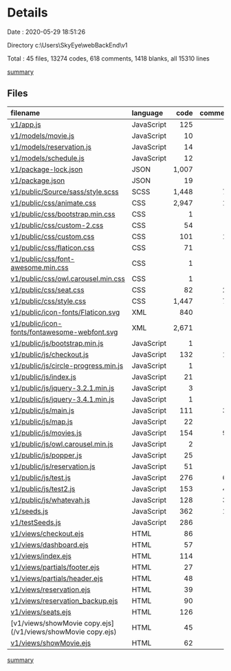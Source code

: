 # Details

Date : 2020-05-29 18:51:26

Directory c:\Users\SkyEye\webBackEnd\v1

Total : 45 files,  13274 codes, 618 comments, 1418 blanks, all 15310 lines

[summary](results.md)

## Files
| filename | language | code | comment | blank | total |
| :--- | :--- | ---: | ---: | ---: | ---: |
| [v1/app.js](/v1/app.js) | JavaScript | 125 | 2 | 11 | 138 |
| [v1/models/movie.js](/v1/models/movie.js) | JavaScript | 10 | 2 | 2 | 14 |
| [v1/models/reservation.js](/v1/models/reservation.js) | JavaScript | 14 | 2 | 2 | 18 |
| [v1/models/schedule.js](/v1/models/schedule.js) | JavaScript | 12 | 2 | 2 | 16 |
| [v1/package-lock.json](/v1/package-lock.json) | JSON | 1,007 | 0 | 1 | 1,008 |
| [v1/package.json](/v1/package.json) | JSON | 19 | 0 | 1 | 20 |
| [v1/public/Source/sass/style.scss](/v1/public/Source/sass/style.scss) | SCSS | 1,448 | 72 | 123 | 1,643 |
| [v1/public/css/animate.css](/v1/public/css/animate.css) | CSS | 2,947 | 11 | 537 | 3,495 |
| [v1/public/css/bootstrap.min.css](/v1/public/css/bootstrap.min.css) | CSS | 1 | 6 | 0 | 7 |
| [v1/public/css/custom-2.css](/v1/public/css/custom-2.css) | CSS | 54 | 4 | 10 | 68 |
| [v1/public/css/custom.css](/v1/public/css/custom.css) | CSS | 101 | 19 | 31 | 151 |
| [v1/public/css/flaticon.css](/v1/public/css/flaticon.css) | CSS | 71 | 4 | 4 | 79 |
| [v1/public/css/font-awesome.min.css](/v1/public/css/font-awesome.min.css) | CSS | 1 | 3 | 1 | 5 |
| [v1/public/css/owl.carousel.min.css](/v1/public/css/owl.carousel.min.css) | CSS | 1 | 5 | 0 | 6 |
| [v1/public/css/seat.css](/v1/public/css/seat.css) | CSS | 82 | 20 | 20 | 122 |
| [v1/public/css/style.css](/v1/public/css/style.css) | CSS | 1,447 | 72 | 252 | 1,771 |
| [v1/public/icon-fonts/Flaticon.svg](/v1/public/icon-fonts/Flaticon.svg) | XML | 840 | 3 | 1 | 844 |
| [v1/public/icon-fonts/fontawesome-webfont.svg](/v1/public/icon-fonts/fontawesome-webfont.svg) | XML | 2,671 | 0 | 1 | 2,672 |
| [v1/public/js/bootstrap.min.js](/v1/public/js/bootstrap.min.js) | JavaScript | 1 | 6 | 0 | 7 |
| [v1/public/js/checkout.js](/v1/public/js/checkout.js) | JavaScript | 132 | 19 | 36 | 187 |
| [v1/public/js/circle-progress.min.js](/v1/public/js/circle-progress.min.js) | JavaScript | 1 | 9 | 0 | 10 |
| [v1/public/js/index.js](/v1/public/js/index.js) | JavaScript | 21 | 0 | 5 | 26 |
| [v1/public/js/jquery-3.2.1.min.js](/v1/public/js/jquery-3.2.1.min.js) | JavaScript | 3 | 1 | 1 | 5 |
| [v1/public/js/jquery-3.4.1.min.js](/v1/public/js/jquery-3.4.1.min.js) | JavaScript | 1 | 1 | 1 | 3 |
| [v1/public/js/main.js](/v1/public/js/main.js) | JavaScript | 111 | 33 | 29 | 173 |
| [v1/public/js/map.js](/v1/public/js/map.js) | JavaScript | 22 | 0 | 1 | 23 |
| [v1/public/js/movies.js](/v1/public/js/movies.js) | JavaScript | 154 | 96 | 37 | 287 |
| [v1/public/js/owl.carousel.min.js](/v1/public/js/owl.carousel.min.js) | JavaScript | 2 | 5 | 0 | 7 |
| [v1/public/js/popper.js](/v1/public/js/popper.js) | JavaScript | 25 | 2 | 7 | 34 |
| [v1/public/js/reservation.js](/v1/public/js/reservation.js) | JavaScript | 51 | 4 | 11 | 66 |
| [v1/public/js/test.js](/v1/public/js/test.js) | JavaScript | 276 | 60 | 67 | 403 |
| [v1/public/js/test2.js](/v1/public/js/test2.js) | JavaScript | 153 | 41 | 38 | 232 |
| [v1/public/js/whatevah.js](/v1/public/js/whatevah.js) | JavaScript | 128 | 39 | 19 | 186 |
| [v1/seeds.js](/v1/seeds.js) | JavaScript | 362 | 15 | 55 | 432 |
| [v1/testSeeds.js](/v1/testSeeds.js) | JavaScript | 286 | 9 | 14 | 309 |
| [v1/views/checkout.ejs](/v1/views/checkout.ejs) | HTML | 86 | 5 | 10 | 101 |
| [v1/views/dashboard.ejs](/v1/views/dashboard.ejs) | HTML | 57 | 4 | 12 | 73 |
| [v1/views/index.ejs](/v1/views/index.ejs) | HTML | 114 | 8 | 6 | 128 |
| [v1/views/partials/footer.ejs](/v1/views/partials/footer.ejs) | HTML | 27 | 3 | 4 | 34 |
| [v1/views/partials/header.ejs](/v1/views/partials/header.ejs) | HTML | 48 | 7 | 5 | 60 |
| [v1/views/reservation.ejs](/v1/views/reservation.ejs) | HTML | 39 | 4 | 12 | 55 |
| [v1/views/reservation_backup.ejs](/v1/views/reservation_backup.ejs) | HTML | 90 | 4 | 23 | 117 |
| [v1/views/seats.ejs](/v1/views/seats.ejs) | HTML | 126 | 6 | 14 | 146 |
| [v1/views/showMovie copy.ejs](/v1/views/showMovie copy.ejs) | HTML | 45 | 4 | 7 | 56 |
| [v1/views/showMovie.ejs](/v1/views/showMovie.ejs) | HTML | 62 | 6 | 5 | 73 |

[summary](results.md)